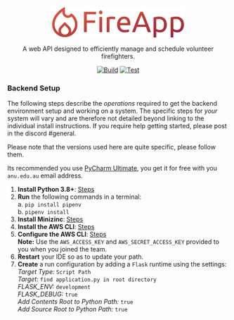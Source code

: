 <p align="center">
    <a href="https://github.com/TechlauncherFireApp/mobile" rel="noopener">
        <img width=300px src="https://raw.githubusercontent.com/TechlauncherFireApp/mobile/main/assets/logo_gradient.png" ></img>
    </a>
    <p align="center">
        A web API designed to efficiently manage and schedule volunteer firefighters.
    </p>
</p>

<div align="center">

[![Build](https://github.com/TechlauncherFireApp/backend/actions/workflows/deploy.yaml/badge.svg)](https://github.com/TechlauncherFireApp/backend/actions/workflows/deploy.yaml)
[![Test](https://github.com/TechlauncherFireApp/backend/actions/workflows/test.yml/badge.svg)](https://github.com/TechlauncherFireApp/backend/actions/workflows/test.yml)

</div>

### Backend Setup

The following steps describe the _operations_ required to get the backend environment setup and working on a system.
The specific steps for _your_ system will vary and are therefore not detailed beyond linking to the individual install
instructions. If  you require help getting started, please post in the discord #general.

Please note that the versions used here are quite specific, please follow them. 

Its recommended you use [PyCharm Ultimate](https://www.jetbrains.com/pycharm/download/), you get it for free with you
`anu.edu.au` email address. 

1. **Install Python 3.8+**: [Steps](https://www.python.org/downloads/)
2. **Run** the following commands in a terminal:\
    a. `pip install pipenv`\
    b. `pipenv install`
3. **Install Minizinc**:  [Steps](https://www.minizinc.org/software.html)
4. **Install the AWS CLI**: [Steps](https://docs.aws.amazon.com/cli/latest/userguide/install-cliv2.html)
5. **Configure the AWS CLI**: [Steps](https://docs.aws.amazon.com/cli/latest/userguide/cli-configure-quickstart.html#cli-configure-quickstart-config)\
    **Note:** Use the `AWS_ACCESS_KEY` and `AWS_SECRET_ACCESS_KEY` provided to you when you joined the team. 
6. **Restart** your IDE so as to update your path. 
7. **Create** a run configuration by adding a `Flask` runtime using the settings:\
    _Target Type:_ `Script Path`\
    _Target:_ `find application.py in root directory`\
    _FLASK_ENV:_ `development`\
    _FLASK_DEBUG:_ `true`\
    _Add Contents Root to Python Path:_ `true`\
    _Add Source Root to Python Path:_ `true` 
